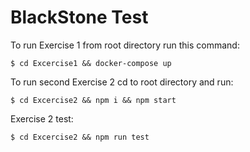 # BlackStone Test
To run Exercise 1 from root directory run this command:
```
$ cd Excercise1 && docker-compose up
```

To run second Exercise 2 cd to root directory and run:
```
$ cd Excercise2 && npm i && npm start
```
Exercise 2 test:
```
$ cd Excercise2 && npm run test
```